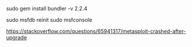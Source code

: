sudo gem install bundler -v 2.2.4

sudo msfdb reinit
sudo msfconsole

https://stackoverflow.com/questions/65941317/metasploit-crashed-after-upgrade
